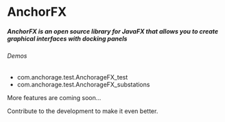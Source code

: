 # AnchorFX
##### AnchorFX is an open source library for JavaFX that allows you to create graphical interfaces with docking panels

###### Demos
 
* com.anchorage.test.AnchorageFX_test
* com.anchorage.test.AnchorageFX_substations
  
More features are coming soon...

Contribute to the development to make it even better.
